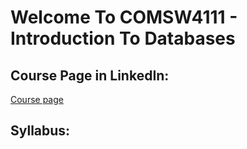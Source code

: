 # Welcome To COMSW4111 - Introduction To Databases

## Course Page in LinkedIn:
[Course page](https://donald-f-ferguson.github.io/W4111-Intro-to-Databases-Base/)

## Syllabus:
